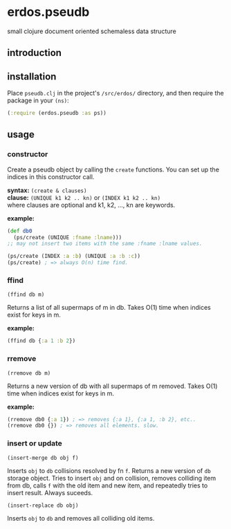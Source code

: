 erdos.pseudb
============

small clojure document oriented schemaless data structure

## introduction


## installation

Place `pseudb.clj` in the project's `/src/erdos/` directory, and then require the package in your `(ns)`:
```clojure
(:require (erdos.pseudb :as ps))
```

## usage

### constructor

Create a pseudb object by calling the `create` functions. You can set up the indices in this constructor call.

**syntax:** `(create & clauses)` <br/>
**clause:** `(UNIQUE k1 k2 .. kn)` or `(INDEX k1 k2 .. kn)` <br/>
where clauses are optional and k1, k2, ..., kn are keywords.

**example:**
```clojure
(def db0
  (ps/create (UNIQUE :fname :lname)))
;; may not insert two items with the same :fname :lname values.

(ps/create (INDEX :a :b) (UNIQUE :a :b :c))
(ps/create) ; => always O(n) time find.
```

### ffind

`(ffind db m)`

Returns a list of all supermaps of m in db. Takes O(1) time when indices exist for keys in m.

**example:**
```clojure
(ffind db {:a 1 :b 2})
```

### rremove

`(rremove db m)`

Returns a new version of db with all supermaps of m removed. Takes O(1) time when indices exist for keys in m.

**example:**
```clojure
(rremove db0 {:a 1}) ; => removes {:a 1}, {:a 1, :b 2}, etc..
(rremove db0 {}) ; => removes all elements. slow.
```

### insert or update

`(insert-merge db obj f)`

Inserts `obj` to `db` collisions resolved by fn `f`.
Returns a new version of `db` storage object.
Tries to insert `obj` and on collision, removes colliding item from db, calls `f` with the old item and new item, and repeatedly tries to insert result. Always suceeds.

`(insert-replace db obj)`

Inserts `obj` to `db` and removes all colliding old items.
